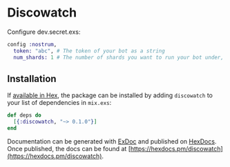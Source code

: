 # Discowatch

Configure dev.secret.exs:

```elixir
config :nostrum,
  token: "abc", # The token of your bot as a string
  num_shards: 1 # The number of shards you want to run your bot under, or :auto.
```

## Installation

If [available in Hex](https://hex.pm/docs/publish), the package can be installed
by adding `discowatch` to your list of dependencies in `mix.exs`:

```elixir
def deps do
  [{:discowatch, "~> 0.1.0"}]
end
```

Documentation can be generated with [ExDoc](https://github.com/elixir-lang/ex_doc)
and published on [HexDocs](https://hexdocs.pm). Once published, the docs can
be found at [https://hexdocs.pm/discowatch](https://hexdocs.pm/discowatch).

